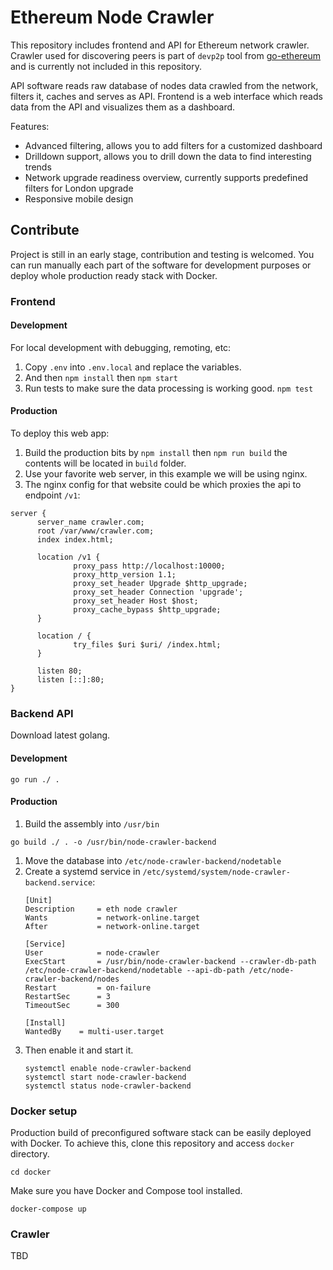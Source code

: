 # Ethereum Node Crawler

This repository includes frontend and API for Ethereum network crawler. Crawler used for discovering peers is part of `devp2p` tool from [go-ethereum](https://github.com/ethereum/go-ethereum) and is currently not included in this repository. 

API software reads raw database of nodes data crawled from the network, filters it, caches and serves as API. Frontend is a web interface which reads data from the API and visualizes them as a dashboard. 

Features:
- Advanced filtering, allows you to add filters for a customized dashboard
- Drilldown support, allows you to drill down the data to find interesting trends
- Network upgrade readiness overview, currently supports predefined filters for London upgrade
- Responsive mobile design 

## Contribute

Project is still in an early stage, contribution and testing is welcomed. You can run manually each part of the software for development purposes or deploy whole production ready stack with Docker. 

### Frontend 
#### Development
For local development with debugging, remoting, etc:
1. Copy `.env` into `.env.local` and replace the variables. 
1. And then `npm install` then `npm start`
1. Run tests to make sure the data processing is working good. `npm test`

#### Production
To deploy this web app:
1. Build the production bits by `npm install` then `npm run build` the contents will be located in `build` folder. 
1. Use your favorite web server, in this example we will be using nginx.
1. The nginx config for that website could be which proxies the api to endpoint `/v1`:
  ```
  server {
        server_name crawler.com;
        root /var/www/crawler.com;
        index index.html;

        location /v1 {
                proxy_pass http://localhost:10000;
                proxy_http_version 1.1;
                proxy_set_header Upgrade $http_upgrade;
                proxy_set_header Connection 'upgrade';
                proxy_set_header Host $host;
                proxy_cache_bypass $http_upgrade;
        }

        location / {
                try_files $uri $uri/ /index.html;
        }

        listen 80;
        listen [::]:80;
  }
  ```

### Backend API

Download latest golang.

#### Development
```
go run ./ .
```

#### Production

1. Build the assembly into `/usr/bin`
  ```
  go build ./ . -o /usr/bin/node-crawler-backend
  ```
1. Move the database into `/etc/node-crawler-backend/nodetable`
1. Create a systemd service in `/etc/systemd/system/node-crawler-backend.service`:
   ```
   [Unit]
   Description     = eth node crawler
   Wants           = network-online.target
   After           = network-online.target

   [Service]
   User            = node-crawler
   ExecStart       = /usr/bin/node-crawler-backend --crawler-db-path /etc/node-crawler-backend/nodetable --api-db-path /etc/node-crawler-backend/nodes
   Restart         = on-failure
   RestartSec      = 3
   TimeoutSec      = 300

   [Install]
   WantedBy    = multi-user.target
   ```
1. Then enable it and start it.
   ```
   systemctl enable node-crawler-backend
   systemctl start node-crawler-backend
   systemctl status node-crawler-backend
   ```

### Docker setup

Production build of preconfigured software stack can be easily deployed with Docker. To achieve this, clone this repository and access `docker` directory. 

```
cd docker
```
Make sure you have Docker and Compose tool installed. 
```
docker-compose up
```


### Crawler
TBD


